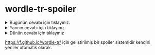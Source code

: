 # wordle-tr-spoiler

<details>
  <summary>Bugünün cevabı için tıklayınız.</summary>
  <br>
    <b> haklı </b>
</details>

<details>
  <summary>Yarının cevabı için tıklayınız</summary>
  <br>
   <b> şimal </b>
</details>

<details>
  <summary>Dünün cevabı için tıklayınız </summary>
  <br>
  <b> yuvar </b>
</details>

https://f.github.io/wordle-tr/ için geliştirilmiş bir spoiler sistemidir kendini yeniler otomatik olarak.

